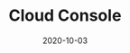 ---
layout: site
title: "Cloud Console"
date: 2020-10-03
categories: [google]
version: 0.0.0
major: 0
minor: 0
patch: 0
slug: google-clous-console
link: console.cloud.google.com
submitter: twerske
permalink: /sites/:slug
---